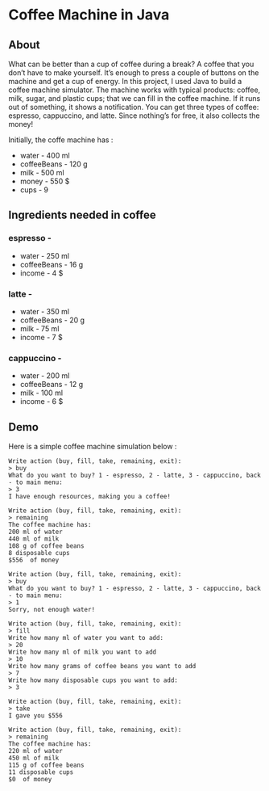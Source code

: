 
# Coffee Machine in Java


## About

What can be better than a cup of coffee during a break? A coffee that you don’t have to make yourself.
It’s enough to press a couple of buttons on the machine and get a cup of energy.
In this project, I used Java to build a coffee machine simulator.
The machine works with typical products: coffee, milk, sugar, and plastic cups; that we can fill in the coffee machine. If it runs out of something, it shows a notification.
You can get three types of coffee: espresso, cappuccino, and latte. Since nothing’s for free, it also collects the money! 

Initially, the coffe machine has :

- water - 400 ml 
- coffeeBeans - 120 g 
- milk - 500 ml
- money - 550 $
- cups - 9 

## Ingredients needed in coffee 

### espresso - 

- water - 250 ml 
- coffeeBeans - 16 g 
- income - 4 $

### latte - 

- water - 350 ml 
- coffeeBeans - 20 g 
- milk - 75 ml
- income - 7 $

### cappuccino - 

- water - 200 ml 
- coffeeBeans - 12 g 
- milk - 100 ml
- income - 6 $

## Demo

Here is a simple coffee machine simulation below :

```
Write action (buy, fill, take, remaining, exit):
> buy
What do you want to buy? 1 - espresso, 2 - latte, 3 - cappuccino, back - to main menu:
> 3
I have enough resources, making you a coffee!

Write action (buy, fill, take, remaining, exit):
> remaining
The coffee machine has:
200 ml of water
440 ml of milk
108 g of coffee beans
8 disposable cups
$556  of money

Write action (buy, fill, take, remaining, exit):
> buy
What do you want to buy? 1 - espresso, 2 - latte, 3 - cappuccino, back - to main menu:
> 1
Sorry, not enough water!

Write action (buy, fill, take, remaining, exit):
> fill
Write how many ml of water you want to add:
> 20
Write how many ml of milk you want to add
> 10
Write how many grams of coffee beans you want to add
> 7
Write how many disposable cups you want to add:
> 3

Write action (buy, fill, take, remaining, exit):
> take
I gave you $556

Write action (buy, fill, take, remaining, exit):
> remaining
The coffee machine has:
220 ml of water
450 ml of milk
115 g of coffee beans
11 disposable cups
$0  of money

```







 






